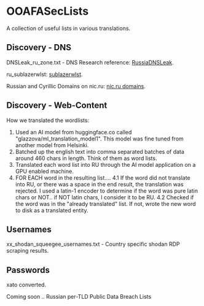 # OOAFASecLists

A collection of useful lists in various translations.

## Discovery - DNS

DNSLeak_ru_zone.txt - DNS Research reference: [RussiaDNSLeak](https://github.com/mandatoryprogrammer/RussiaDNSLeak).

ru_sublazerwlst: [sublazerwlst](https://github.com/sharsi1/sublazerwlst).

Russian and Cyrillic Domains on nic.ru: [nic.ru domains](https://www.nic.ru/en/catalog/domains/russian-and-cyrillic/).

## Discovery - Web-Content

How we translated the wordlists:

1. Used an AI model from huggingface.co called "glazzova/ml_translation_model1".  This model was fine tuned from another model from Helsinki.  
2. Batched up the english text into comma separated batches of data around 460 chars in length.  Think of them as word lists.
3. Translated each word list into RU through the AI model application on a GPU enabled machine.
4. FOR EACH word in the resulting list....
4.1 If the word did not translate into RU, or there was a space in the end result, the translation was rejected. I used a latin-1 encoder to determine if the word was pure latin chars or NOT.. if NOT latin chars, I consider it to be RU.
4.2 Checked if the word was in the "already translated" list.  If not, wrote the new word to disk as a translated entity.

## Usernames

xx_shodan_squeegee_usernames.txt - Country specific shodan RDP scraping results.

## Passwords

xato converted.

Coming soon .. Russian per-TLD Public Data Breach Lists